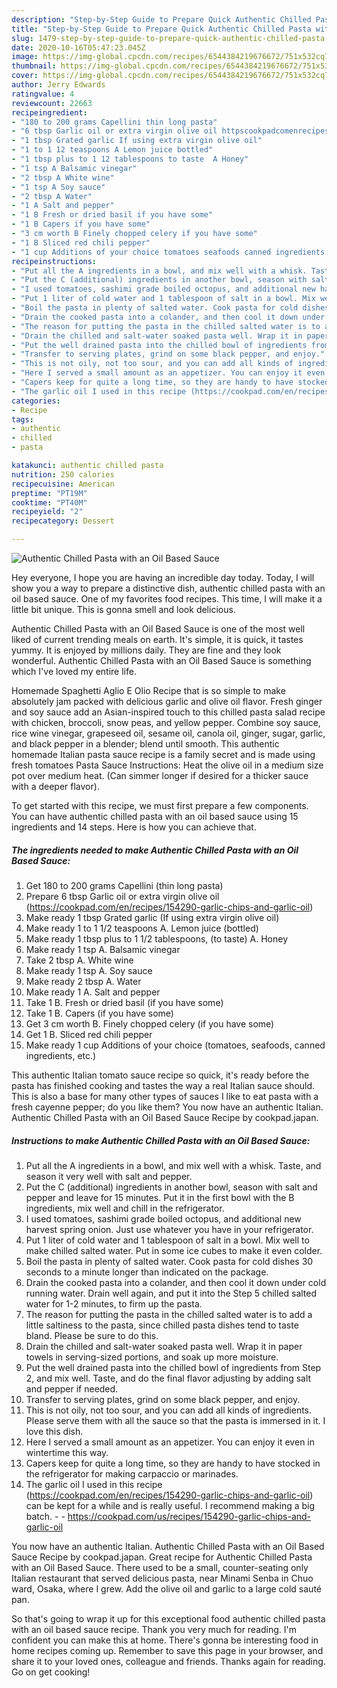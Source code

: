```yaml
---
description: "Step-by-Step Guide to Prepare Quick Authentic Chilled Pasta with an Oil Based Sauce"
title: "Step-by-Step Guide to Prepare Quick Authentic Chilled Pasta with an Oil Based Sauce"
slug: 1479-step-by-step-guide-to-prepare-quick-authentic-chilled-pasta-with-an-oil-based-sauce
date: 2020-10-16T05:47:23.045Z
image: https://img-global.cpcdn.com/recipes/6544384219676672/751x532cq70/authentic-chilled-pasta-with-an-oil-based-sauce-recipe-main-photo.jpg
thumbnail: https://img-global.cpcdn.com/recipes/6544384219676672/751x532cq70/authentic-chilled-pasta-with-an-oil-based-sauce-recipe-main-photo.jpg
cover: https://img-global.cpcdn.com/recipes/6544384219676672/751x532cq70/authentic-chilled-pasta-with-an-oil-based-sauce-recipe-main-photo.jpg
author: Jerry Edwards
ratingvalue: 4
reviewcount: 22663
recipeingredient:
- "180 to 200 grams Capellini thin long pasta"
- "6 tbsp Garlic oil or extra virgin olive oil httpscookpadcomenrecipes154290garlicchipsandgarlicoil"
- "1 tbsp Grated garlic If using extra virgin olive oil"
- "1 to 1 12 teaspoons A Lemon juice bottled"
- "1 tbsp plus to 1 12 tablespoons to taste  A Honey"
- "1 tsp A Balsamic vinegar"
- "2 tbsp A White wine"
- "1 tsp A Soy sauce"
- "2 tbsp A Water"
- "1 A Salt and pepper"
- "1 B Fresh or dried basil if you have some"
- "1 B Capers if you have some"
- "3 cm worth B Finely chopped celery if you have some"
- "1 B Sliced red chili pepper"
- "1 cup Additions of your choice tomatoes seafoods canned ingredients etc"
recipeinstructions:
- "Put all the A ingredients in a bowl, and mix well with a whisk. Taste, and season it very well with salt and pepper."
- "Put the C (additional) ingredients in another bowl, season with salt and pepper and leave for 15 minutes. Put it in the first bowl with the B ingredients, mix well and chill in the refrigerator."
- "I used tomatoes, sashimi grade boiled octopus, and additional new harvest spring onion. Just use whatever you have in your refrigerator."
- "Put 1 liter of cold water and 1 tablespoon of salt in a bowl. Mix well to make chilled salted water. Put in some ice cubes to make it even colder."
- "Boil the pasta in plenty of salted water. Cook pasta for cold dishes 30 seconds to a minute longer than indicated on the package."
- "Drain the cooked pasta into a colander, and then cool it down under cold running water. Drain well again, and put it into the Step 5 chilled salted water for 1-2 minutes, to firm up the pasta."
- "The reason for putting the pasta in the chilled salted water is to add a little saltiness to the pasta, since chilled pasta dishes tend to taste bland. Please be sure to do this."
- "Drain the chilled and salt-water soaked pasta well. Wrap it in paper towels in serving-sized portions, and soak up more moisture."
- "Put the well drained pasta into the chilled bowl of ingredients from Step 2, and mix well. Taste, and do the final flavor adjusting by adding salt and pepper if needed."
- "Transfer to serving plates, grind on some black pepper, and enjoy."
- "This is not oily, not too sour, and you can add all kinds of ingredients. Please serve them with all the sauce so that the pasta is immersed in it. I love this dish."
- "Here I served a small amount as an appetizer. You can enjoy it even in wintertime this way."
- "Capers keep for quite a long time, so they are handy to have stocked in the refrigerator for making carpaccio or marinades."
- "The garlic oil I used in this recipe (https://cookpad.com/en/recipes/154290-garlic-chips-and-garlic-oil) can be kept for a while and is really useful. I recommend making a big batch.  https://cookpad.com/us/recipes/154290-garlic-chips-and-garlic-oil"
categories:
- Recipe
tags:
- authentic
- chilled
- pasta

katakunci: authentic chilled pasta 
nutrition: 250 calories
recipecuisine: American
preptime: "PT19M"
cooktime: "PT40M"
recipeyield: "2"
recipecategory: Dessert

---
```



![Authentic Chilled Pasta with an Oil Based Sauce](https://img-global.cpcdn.com/recipes/6544384219676672/751x532cq70/authentic-chilled-pasta-with-an-oil-based-sauce-recipe-main-photo.jpg)

Hey everyone, I hope you are having an incredible day today. Today, I will show you a way to prepare a distinctive dish, authentic chilled pasta with an oil based sauce. One of my favorites food recipes. This time, I will make it a little bit unique. This is gonna smell and look delicious.

Authentic Chilled Pasta with an Oil Based Sauce is one of the most well liked of current trending meals on earth. It's simple, it is quick, it tastes yummy. It is enjoyed by millions daily. They are fine and they look wonderful. Authentic Chilled Pasta with an Oil Based Sauce is something which I've loved my entire life.

Homemade Spaghetti Aglio E Olio Recipe that is so simple to make absolutely jam packed with delicious garlic and olive oil flavor. Fresh ginger and soy sauce add an Asian-inspired touch to this chilled pasta salad recipe with chicken, broccoli, snow peas, and yellow pepper. Combine soy sauce, rice wine vinegar, grapeseed oil, sesame oil, canola oil, ginger, sugar, garlic, and black pepper in a blender; blend until smooth. This authentic homemade Italian pasta sauce recipe is a family secret and is made using fresh tomatoes Pasta Sauce Instructions: Heat the olive oil in a medium size pot over medium heat. (Can simmer longer if desired for a thicker sauce with a deeper flavor).


To get started with this recipe, we must first prepare a few components. You can have authentic chilled pasta with an oil based sauce using 15 ingredients and 14 steps. Here is how you can achieve that.

<!--inarticleads1-->

##### The ingredients needed to make Authentic Chilled Pasta with an Oil Based Sauce:

1. Get 180 to 200 grams Capellini (thin long pasta)
1. Prepare 6 tbsp Garlic oil or extra virgin olive oil (https://cookpad.com/en/recipes/154290-garlic-chips-and-garlic-oil)
1. Make ready 1 tbsp Grated garlic (If using extra virgin olive oil)
1. Make ready 1 to 1 1/2 teaspoons A. Lemon juice (bottled)
1. Make ready 1 tbsp plus to 1 1/2 tablespoons, (to taste)  A. Honey
1. Make ready 1 tsp A. Balsamic vinegar
1. Take 2 tbsp A. White wine
1. Make ready 1 tsp A. Soy sauce
1. Make ready 2 tbsp A. Water
1. Make ready 1 A. Salt and pepper
1. Take 1 B. Fresh or dried basil (if you have some)
1. Take 1 B. Capers (if you have some)
1. Get 3 cm worth B. Finely chopped celery (if you have some)
1. Get 1 B. Sliced red chili pepper
1. Make ready 1 cup Additions of your choice (tomatoes, seafoods, canned ingredients, etc.)


This authentic Italian tomato sauce recipe so quick, it&#39;s ready before the pasta has finished cooking and tastes the way a real Italian sauce should. This is also a base for many other types of sauces I like to eat pasta with a fresh cayenne pepper; do you like them? You now have an authentic Italian. Authentic Chilled Pasta with an Oil Based Sauce Recipe by cookpad.japan. 

<!--inarticleads2-->

##### Instructions to make Authentic Chilled Pasta with an Oil Based Sauce:

1. Put all the A ingredients in a bowl, and mix well with a whisk. Taste, and season it very well with salt and pepper.
1. Put the C (additional) ingredients in another bowl, season with salt and pepper and leave for 15 minutes. Put it in the first bowl with the B ingredients, mix well and chill in the refrigerator.
1. I used tomatoes, sashimi grade boiled octopus, and additional new harvest spring onion. Just use whatever you have in your refrigerator.
1. Put 1 liter of cold water and 1 tablespoon of salt in a bowl. Mix well to make chilled salted water. Put in some ice cubes to make it even colder.
1. Boil the pasta in plenty of salted water. Cook pasta for cold dishes 30 seconds to a minute longer than indicated on the package.
1. Drain the cooked pasta into a colander, and then cool it down under cold running water. Drain well again, and put it into the Step 5 chilled salted water for 1-2 minutes, to firm up the pasta.
1. The reason for putting the pasta in the chilled salted water is to add a little saltiness to the pasta, since chilled pasta dishes tend to taste bland. Please be sure to do this.
1. Drain the chilled and salt-water soaked pasta well. Wrap it in paper towels in serving-sized portions, and soak up more moisture.
1. Put the well drained pasta into the chilled bowl of ingredients from Step 2, and mix well. Taste, and do the final flavor adjusting by adding salt and pepper if needed.
1. Transfer to serving plates, grind on some black pepper, and enjoy.
1. This is not oily, not too sour, and you can add all kinds of ingredients. Please serve them with all the sauce so that the pasta is immersed in it. I love this dish.
1. Here I served a small amount as an appetizer. You can enjoy it even in wintertime this way.
1. Capers keep for quite a long time, so they are handy to have stocked in the refrigerator for making carpaccio or marinades.
1. The garlic oil I used in this recipe (https://cookpad.com/en/recipes/154290-garlic-chips-and-garlic-oil) can be kept for a while and is really useful. I recommend making a big batch. -  - https://cookpad.com/us/recipes/154290-garlic-chips-and-garlic-oil


You now have an authentic Italian. Authentic Chilled Pasta with an Oil Based Sauce Recipe by cookpad.japan. Great recipe for Authentic Chilled Pasta with an Oil Based Sauce. There used to be a small, counter-seating only Italian restaurant that served delicious pasta, near Minami Senba in Chuo ward, Osaka, where I grew. Add the olive oil and garlic to a large cold sauté pan. 

So that's going to wrap it up for this exceptional food authentic chilled pasta with an oil based sauce recipe. Thank you very much for reading. I'm confident you can make this at home. There's gonna be interesting food in home recipes coming up. Remember to save this page in your browser, and share it to your loved ones, colleague and friends. Thanks again for reading. Go on get cooking!
